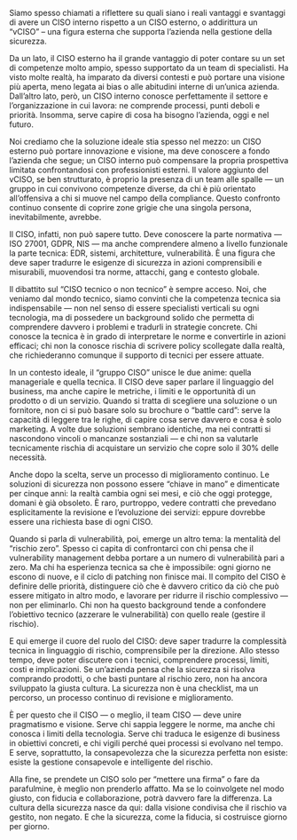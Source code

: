 Siamo spesso chiamati a riflettere su quali siano i reali vantaggi e svantaggi di avere un CISO interno rispetto a un CISO esterno, o addirittura un “vCISO” – una figura esterna che supporta l’azienda nella gestione della sicurezza.

Da un lato, il CISO esterno ha il grande vantaggio di poter contare su un set di competenze molto ampio, spesso supportato da un team di specialisti. Ha visto molte realtà, ha imparato da diversi contesti e può portare una visione più aperta, meno legata ai bias o alle abitudini interne di un’unica azienda. Dall’altro lato, però, un CISO interno conosce perfettamente il settore e l’organizzazione in cui lavora: ne comprende processi, punti deboli e priorità. Insomma, serve capire di cosa ha bisogno l’azienda, oggi e nel futuro.

Noi crediamo che la soluzione ideale stia spesso nel mezzo: un CISO esterno può portare innovazione e visione, ma deve conoscere a fondo l’azienda che segue; un CISO interno può compensare la propria prospettiva limitata confrontandosi con professionisti esterni. Il valore aggiunto del vCISO, se ben strutturato, è proprio la presenza di un team alle spalle — un gruppo in cui convivono competenze diverse, da chi è più orientato all’offensiva a chi si muove nel campo della compliance. Questo confronto continuo consente di coprire zone grigie che una singola persona, inevitabilmente, avrebbe.

Il CISO, infatti, non può sapere tutto. Deve conoscere la parte normativa — ISO 27001, GDPR, NIS — ma anche comprendere almeno a livello funzionale la parte tecnica: EDR, sistemi, architetture, vulnerabilità. È una figura che deve saper tradurre le esigenze di sicurezza in azioni comprensibili e misurabili, muovendosi tra norme, attacchi, gang e contesto globale.

Il dibattito sul “CISO tecnico o non tecnico” è sempre acceso. Noi, che veniamo dal mondo tecnico, siamo convinti che la competenza tecnica sia indispensabile — non nel senso di essere specialisti verticali su ogni tecnologia, ma di possedere un background solido che permetta di comprendere davvero i problemi e tradurli in strategie concrete. Chi conosce la tecnica è in grado di interpretare le norme e convertirle in azioni efficaci; chi non la conosce rischia di scrivere policy scollegate dalla realtà, che richiederanno comunque il supporto di tecnici per essere attuate.

In un contesto ideale, il “gruppo CISO” unisce le due anime: quella manageriale e quella tecnica. Il CISO deve saper parlare il linguaggio del business, ma anche capire le metriche, i limiti e le opportunità di un prodotto o di un servizio. Quando si tratta di scegliere una soluzione o un fornitore, non ci si può basare solo su brochure o “battle card”: serve la capacità di leggere tra le righe, di capire cosa serve davvero e cosa è solo marketing. A volte due soluzioni sembrano identiche, ma nei contratti si nascondono vincoli o mancanze sostanziali — e chi non sa valutarle tecnicamente rischia di acquistare un servizio che copre solo il 30% delle necessità.

Anche dopo la scelta, serve un processo di miglioramento continuo. Le soluzioni di sicurezza non possono essere “chiave in mano” e dimenticate per cinque anni: la realtà cambia ogni sei mesi, e ciò che oggi protegge, domani è già obsoleto. È raro, purtroppo, vedere contratti che prevedano esplicitamente la revisione e l’evoluzione dei servizi: eppure dovrebbe essere una richiesta base di ogni CISO.

Quando si parla di vulnerabilità, poi, emerge un altro tema: la mentalità del “rischio zero”. Spesso ci capita di confrontarci con chi pensa che il vulnerability management debba portare a un numero di vulnerabilità pari a zero. Ma chi ha esperienza tecnica sa che è impossibile: ogni giorno ne escono di nuove, e il ciclo di patching non finisce mai. Il compito del CISO è definire delle priorità, distinguere ciò che è davvero critico da ciò che può essere mitigato in altro modo, e lavorare per ridurre il rischio complessivo — non per eliminarlo. Chi non ha questo background tende a confondere l’obiettivo tecnico (azzerare le vulnerabilità) con quello reale (gestire il rischio).

E qui emerge il cuore del ruolo del CISO: deve saper tradurre la complessità tecnica in linguaggio di rischio, comprensibile per la direzione. Allo stesso tempo, deve poter discutere con i tecnici, comprendere processi, limiti, costi e implicazioni. Se un’azienda pensa che la sicurezza si risolva comprando prodotti, o che basti puntare al rischio zero, non ha ancora sviluppato la giusta cultura. La sicurezza non è una checklist, ma un percorso, un processo continuo di revisione e miglioramento.

È per questo che il CISO — o meglio, il team CISO — deve unire pragmatismo e visione. Serve chi sappia leggere le norme, ma anche chi conosca i limiti della tecnologia. Serve chi traduca le esigenze di business in obiettivi concreti, e chi vigili perché quei processi si evolvano nel tempo. E serve, soprattutto, la consapevolezza che la sicurezza perfetta non esiste: esiste la gestione consapevole e intelligente del rischio.

Alla fine, se prendete un CISO solo per “mettere una firma” o fare da parafulmine, è meglio non prenderlo affatto. Ma se lo coinvolgete nel modo giusto, con fiducia e collaborazione, potrà davvero fare la differenza. La cultura della sicurezza nasce da qui: dalla visione condivisa che il rischio va gestito, non negato. E che la sicurezza, come la fiducia, si costruisce giorno per giorno.
